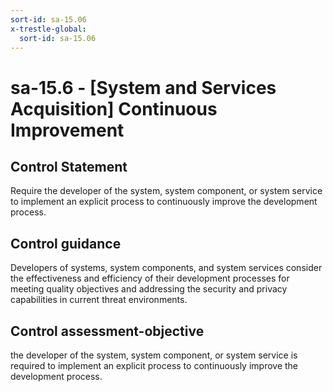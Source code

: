 ```yaml
---
sort-id: sa-15.06
x-trestle-global:
  sort-id: sa-15.06
---
```


# sa-15.6 - \[System and Services Acquisition\] Continuous Improvement

## Control Statement

Require the developer of the system, system component, or system service to implement an explicit process to continuously improve the development process.

## Control guidance

Developers of systems, system components, and system services consider the effectiveness and efficiency of their development processes for meeting quality objectives and addressing the security and privacy capabilities in current threat environments.

## Control assessment-objective

the developer of the system, system component, or system service is required to implement an explicit process to continuously improve the development process.
